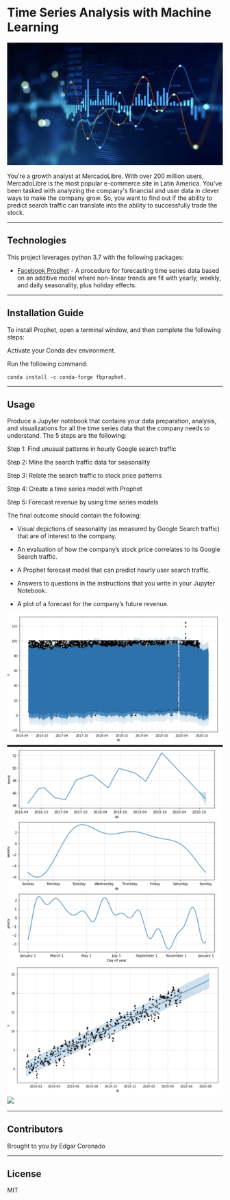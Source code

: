 # Time Series Analysis with Machine Learning

![](Images/tsa.png)

You’re a growth analyst at MercadoLibre. With over 200 million users, MercadoLibre is the most popular e-commerce site in Latin America. You've been tasked with analyzing the company's financial and user data in clever ways to make the company grow. So, you want to find out if the ability to predict search traffic can translate into the ability to successfully trade the stock.


---

## Technologies

This project leverages python 3.7 with the following packages:

* [Facebook Prophet](https://facebook.github.io/prophet/docs/installation.html) - A procedure for forecasting time series data based on an additive model where non-linear trends are fit with yearly, weekly, and daily seasonality, plus holiday effects.

---

## Installation Guide

    
To install Prophet, open a terminal window, and then complete the following steps:

Activate your Conda dev environment.

Run the following command:

    conda install -c conda-forge fbprophet.


---

## Usage

Produce a Jupyter notebook that contains your data preparation, analysis, and visualizations for all the time series data that the company needs to understand. The 5 steps are the following:

Step 1: Find unusual patterns in hourly Google search traffic

Step 2: Mine the search traffic data for seasonality

Step 3: Relate the search traffic to stock price patterns

Step 4: Create a time series model with Prophet

Step 5: Forecast revenue by using time series models


The final outcome should contain the following:

-  Visual depictions of seasonality (as measured by Google Search traffic) that are of interest to the company.

-  An evaluation of how the company’s stock price correlates to its Google Search traffic.

-  A Prophet forecast model that can predict hourly user search traffic.

-  Answers to questions in the instructions that you write in your Jupyter Notebook.

-  A plot of a forecast for the company’s future revenue.


![](Images/1.png)
![](Images/2.png)
![](Images/3.png)
![](Images/4.png)


---

## Contributors

Brought to you by Edgar Coronado

---

## License

MIT